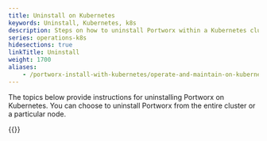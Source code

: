 ```yaml
---
title: Uninstall on Kubernetes
keywords: Uninstall, Kubernetes, k8s
description: Steps on how to uninstall Portworx within a Kubernetes cluster
series: operations-k8s
hidesections: true
linkTitle: Uninstall
weight: 1700
aliases:
    - /portworx-install-with-kubernetes/operate-and-maintain-on-kubernetes/uninstall/
---
```

The topics below provide instructions for uninstalling Portworx on Kubernetes. You can choose to uninstall Portworx from the entire cluster or a particular node.

{{<homelist series="k8s-uninstall">}}
